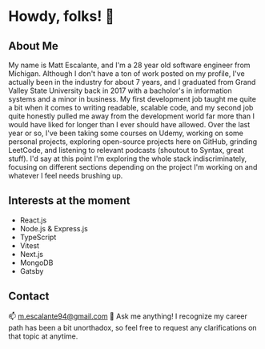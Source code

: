 # Howdy, folks! 👋

## About Me
My name is Matt Escalante, and I'm a 28 year old software engineer from Michigan. Although I don't have a ton of work posted on my profile, I've actually been in the industry for about 7 years, and I graduated from Grand Valley State University back in 2017 with a bacholor's in information systems and a minor in business. My first development job taught me quite a bit when it comes to writing readable, scalable code, and my second job quite honestly pulled me away from the development world far more than I would have liked for longer than I ever should have allowed. Over the last year or so, I've been taking some courses on Udemy, working on some personal projects, exploring open-source projects here on GitHub, grinding LeetCode, and listening to relevant podcasts (shoutout to Syntax, great stuff). I'd say at this point I'm exploring the whole stack indiscriminately, focusing on different sections depending on the project I'm working on and whatever I feel needs brushing up.

## Interests at the moment
- React.js
- Node.js & Express.js
- TypeScript
- Vitest
- Next.js
- MongoDB
- Gatsby

## Contact
📫 m.escalante94@gmail.com
💬 Ask me anything! I recognize my career path has been a bit unorthadox, so feel free to request any clarifications on that topic at anytime.
